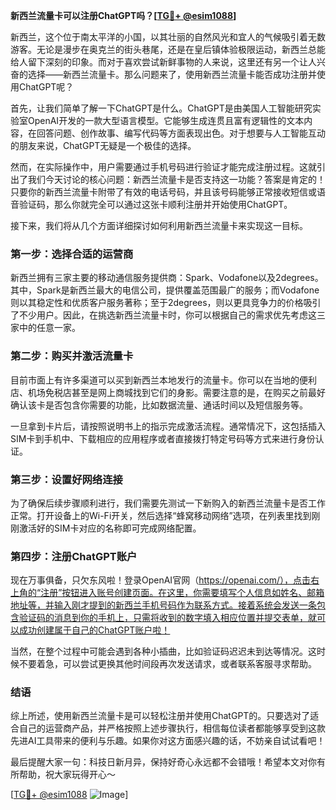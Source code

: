 **新西兰流量卡可以注册ChatGPT吗？[[TG💪+ @esim1088](https://t.me/s/esim1088)]**

新西兰，这个位于南太平洋的小国，以其壮丽的自然风光和宜人的气候吸引着无数游客。无论是漫步在奥克兰的街头巷尾，还是在皇后镇体验极限运动，新西兰总能给人留下深刻的印象。而对于喜欢尝试新鲜事物的人来说，这里还有另一个让人兴奋的选择——新西兰流量卡。那么问题来了，使用新西兰流量卡能否成功注册并使用ChatGPT呢？

首先，让我们简单了解一下ChatGPT是什么。ChatGPT是由美国人工智能研究实验室OpenAI开发的一款大型语言模型。它能够生成连贯且富有逻辑性的文本内容，在回答问题、创作故事、编写代码等方面表现出色。对于想要与人工智能互动的朋友来说，ChatGPT无疑是一个极佳的选择。

然而，在实际操作中，用户需要通过手机号码进行验证才能完成注册过程。这就引出了我们今天讨论的核心问题：新西兰流量卡是否支持这一功能？答案是肯定的！只要你的新西兰流量卡附带了有效的电话号码，并且该号码能够正常接收短信或语音验证码，那么你就完全可以通过这张卡顺利注册并开始使用ChatGPT。

接下来，我们将从几个方面详细探讨如何利用新西兰流量卡来实现这一目标。

### 第一步：选择合适的运营商

新西兰拥有三家主要的移动通信服务提供商：Spark、Vodafone以及2degrees。其中，Spark是新西兰最大的电信公司，提供覆盖范围最广的服务；而Vodafone则以其稳定性和优质客户服务著称；至于2degrees，则以更具竞争力的价格吸引了不少用户。因此，在挑选新西兰流量卡时，你可以根据自己的需求优先考虑这三家中的任意一家。

### 第二步：购买并激活流量卡

目前市面上有许多渠道可以买到新西兰本地发行的流量卡。你可以在当地的便利店、机场免税店甚至是网上商城找到它们的身影。需要注意的是，在购买之前最好确认该卡是否包含你需要的功能，比如数据流量、通话时间以及短信服务等。

一旦拿到卡片后，请按照说明书上的指示完成激活流程。通常情况下，这包括插入SIM卡到手机中、下载相应的应用程序或者直接拨打特定号码等方式来进行身份认证。

### 第三步：设置好网络连接

为了确保后续步骤顺利进行，我们需要先测试一下新购入的新西兰流量卡是否工作正常。打开设备上的Wi-Fi开关，然后选择“蜂窝移动网络”选项，在列表里找到刚刚激活好的SIM卡对应的名称即可完成网络配置。

### 第四步：注册ChatGPT账户

现在万事俱备，只欠东风啦！登录OpenAI官网（https://openai.com/），点击右上角的“注册”按钮进入账号创建页面。在这里，你需要填写个人信息如姓名、邮箱地址等，并输入刚才提到的新西兰手机号码作为联系方式。接着系统会发送一条包含验证码的消息到你的手机上，只需将收到的数字填入相应位置并提交表单，就可以成功创建属于自己的ChatGPT账户啦！

当然，在整个过程中可能会遇到各种小插曲，比如验证码迟迟未到达等情况。这时候不要着急，可以尝试更换其他时间段再次发送请求，或者联系客服寻求帮助。

### 结语

综上所述，使用新西兰流量卡是可以轻松注册并使用ChatGPT的。只要选对了适合自己的运营商产品，并严格按照上述步骤执行，相信每位读者都能够享受到这款先进AI工具带来的便利与乐趣。如果你对这方面感兴趣的话，不妨亲自试试看吧！

最后提醒大家一句：科技日新月异，保持好奇心永远都不会错哦！希望本文对你有所帮助，祝大家玩得开心～

[[TG💪+ @esim1088](https://t.me/s/esim1088) ![Image](https://i.postimg.cc/4NQfJmqS/Snipaste-2025-05-13-00-14-12.png)]